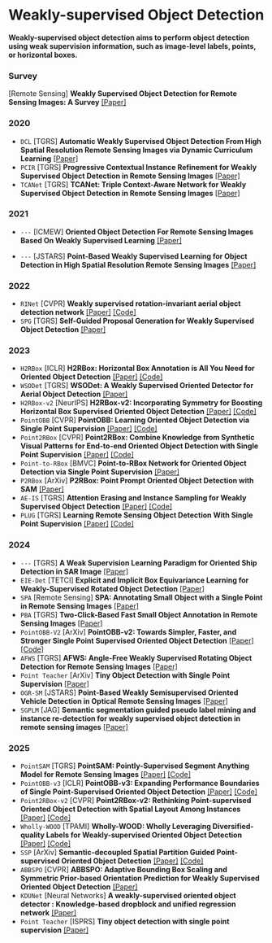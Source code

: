 # Weakly-supervised Object Detection

**Weakly-supervised object detection aims to perform object detection using weak supervision information, such as image-level labels, points, or horizontal boxes.**

### Survey
[Remote Sensing] **Weakly Supervised Object Detection for Remote Sensing Images: A Survey** [[Paper]](https://www.mdpi.com/2072-4292/14/21/5362)

### 2020
- `DCL` [TGRS] **Automatic Weakly Supervised Object Detection From High Spatial Resolution Remote Sensing Images via Dynamic Curriculum Learning** [[Paper]](https://ieeexplore.ieee.org/abstract/document/9094681)
- `PCIR` [TGRS] **Progressive Contextual Instance Refinement for Weakly Supervised Object Detection in Remote Sensing Images** [[Paper]](https://ieeexplore.ieee.org/document/9078853)
- `TCANet` [TGRS] **TCANet: Triple Context-Aware Network for Weakly Supervised Object Detection in Remote Sensing Images** [[Paper]](https://ieeexplore.ieee.org/document/9239339)

### 2021
- `---` [ICMEW] **Oriented Object Detection For Remote Sensing Images Based On Weakly Supervised Learning** [[Paper]](https://ieeexplore.ieee.org/abstract/document/9455957?casa_token=x3jK_8szB8sAAAAA:0UV4id4FbO-zSz7X_5Px7CAiZrgHlcdO5gEdspfubB2hZr4CMKWShzdjprnTDEufOL3AhQ3FnZn_)

- `---` [JSTARS] **Point-Based Weakly Supervised Learning for Object Detection in High Spatial Resolution Remote Sensing Images** [[Paper]](https://ieeexplore.ieee.org/document/9416748)

### 2022
- `RINet` [CVPR] **Weakly supervised rotation-invariant aerial object detection network** [[Paper]](https://openaccess.thecvf.com/content/CVPR2022/html/Feng_Weakly_Supervised_Rotation-Invariant_Aerial_Object_Detection_Network_CVPR_2022_paper.html) [[Code]](https://github.com/XiaoxFeng/RINet)
- `SPG` [TGRS] **Self-Guided Proposal Generation for Weakly Supervised Object Detection** [[Paper]](https://ieeexplore.ieee.org/document/9791412)

### 2023
- `H2RBox` [ICLR] **H2RBox: Horizontal Box Annotation is All You Need for Oriented Object Detection** [[Paper]](https://arxiv.org/abs/2210.06742) [[Code]](https://github.com/yangxue0827/h2rbox-mmrotate)
- `WSODet` [TGRS] **WSODet: A Weakly Supervised Oriented Detector for Aerial Object Detection** [[Paper]](https://ieeexplore.ieee.org/document/10049586)
- `H2RBox-v2` [NeurIPS] **H2RBox-v2: Incorporating Symmetry for Boosting Horizontal Box Supervised Oriented Object Detection** [[Paper]](https://arxiv.org/abs/2304.04403) [[Code]](https://github.com/open-mmlab/mmrotate/tree/dev-1.x/configs/h2rbox_v2)
- `PointOBB` [CVPR] **PointOBB: Learning Oriented Object Detection via Single Point Supervision** [[Paper]](https://arxiv.org/abs/2311.14757) [[Code]](https://github.com/Luo-Z13/pointobb)
- `Point2RBox` [CVPR] **Point2RBox: Combine Knowledge from Synthetic Visual Patterns for End-to-end Oriented Object Detection with Single Point Supervision** [[Paper]](https://arxiv.org/abs/2311.14758) [[Code]](https://github.com/yuyi1005/point2rbox-mmrotate/tree/dev-1.x/configs/point2rbox)
- `Point-to-RBox` [BMVC] **Point-to-RBox Network for Oriented Object Detection via Single Point Supervision** [[Paper]](https://papers.bmvc2023.org/0323.pdf)
- `P2RBox` [ArXiv] **P2RBox: Point Prompt Oriented Object Detection with SAM** [[Paper]](https://arxiv.org/abs/2311.13128)
- `AE-IS` [TGRS] **Attention Erasing and Instance Sampling for Weakly Supervised Object Detection** [[Paper]](https://ieeexplore.ieee.org/document/10345589) [[Code]](https://github.com/XuanX/AE-IS)
- `PLUG` [TGRS] **Learning Remote Sensing Object Detection With Single Point Supervision** [[Paper]](https://ieeexplore.ieee.org/document/10363380) [[Code]](https://github.com/heshitian/PLUG)
  
### 2024
- `---` [TGRS] **A Weak Supervision Learning Paradigm for Oriented Ship Detection in SAR Image** [[Paper]](https://ieeexplore.ieee.org/document/10463064)
- `EIE-Det` [TETCI] **Explicit and Implicit Box Equivariance Learning for Weakly-Supervised Rotated Object Detection** [[Paper]](https://ieeexplore.ieee.org/document/10535195)
- `SPA` [Remote Sensing] **SPA: Annotating Small Object with a Single Point in Remote Sensing Images** [[Paper]](https://www.mdpi.com/2072-4292/16/14/2515)
- `PBA` [TGRS] **Two-Click-Based Fast Small Object Annotation in Remote Sensing Images** [[Paper]](https://ieeexplore.ieee.org/document/10634559)
- `PointOBB-V2` [ArXiv] **PointOBB-v2: Towards Simpler, Faster, and Stronger Single Point Supervised Oriented Object Detection** [[Paper]](https://arxiv.org/abs/2410.08210) [[Code]](https://github.com/taugeren/PointOBB-v2)
- `AFWS` [TGRS] **AFWS: Angle-Free Weakly Supervised Rotating Object Detection for Remote Sensing Images** [[Paper]](https://ieeexplore.ieee.org/document/10731721)
- `Point Teacher` [ArXiv] **Tiny Object Detection with Single Point Supervision** [[Paper]](https://arxiv.org/pdf/2412.05837)
- `OGR-SM` [JSTARS] **Point-Based Weakly Semisupervised Oriented Vehicle Detection in Optical Remote Sensing Images** [[Paper]](https://ieeexplore.ieee.org/abstract/document/10646487)
- `SGPLM` [JAG] **Semantic segmentation guided pseudo label mining and instance re-detection for weakly supervised object detection in remote sensing images** [[Paper]](https://www.sciencedirect.com/science/article/pii/S1569843223001231)

### 2025
- `PointSAM` [TGRS] **PointSAM: Pointly-Supervised Segment Anything Model for Remote Sensing Images** [[Paper]](https://ieeexplore.ieee.org/document/10839471) [[Code]](https://github.com/Lans1ng/PointSAM)
- `PointOBB-v3` [ICLR] **PointOBB-v3: Expanding Performance Boundaries of Single Point-Supervised Oriented Object Detection** [[Paper]](https://arxiv.org/abs/2501.13898) [[Code]](https://github.com/ZpyWHU/PointOBB-v3)
- `Point2RBox-v2` [CVPR] **Point2RBox-v2: Rethinking Point-supervised Oriented Object Detection with Spatial Layout Among Instances** [[Paper]](https://arxiv.org/abs/2502.04268) [[Code]](https://github.com/VisionXLab/point2rbox-v2)
- `Wholly-WOOD` [TPAMI] **Wholly-WOOD: Wholly Leveraging Diversified-quality Labels for Weakly-supervised Oriented Object Detection** [[Paper]](https://arxiv.org/abs/2502.09471) [[Code]](https://github.com/VisionXLab/whollywood)
- `SSP` [ArXiv] **Semantic-decoupled Spatial Partition Guided Point-supervised Oriented Object Detection** [[Paper]](https://arxiv.org/abs/2506.10601) [[Code]](https://github.com/antxinyuan/ssp)
- `ABBSPO` [CVPR] **ABBSPO: Adaptive Bounding Box Scaling and Symmetric Prior-based Orientation Prediction for Weakly Supervised Oriented Object Detection** [[Paper]](https://openaccess.thecvf.com/content/CVPR2025/html/Lee_ABBSPO_Adaptive_Bounding_Box_Scaling_and_Symmetric_Prior_based_Orientation_CVPR_2025_paper.html)
- `KDUNet` [Neural Networks] **A weakly-supervised oriented object detector : Knowledge-based dropblock and unified regression network** [[Paper]](https://www.sciencedirect.com/science/article/abs/pii/S0893608025007105)
- `Point Teacher` [ISPRS] **Tiny object detection with single point supervision** [[Paper]](https://www.sciencedirect.com/science/article/abs/pii/S092427162500187X)
